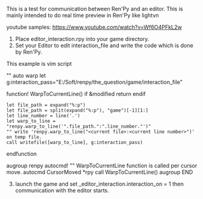 This is a test for communication between Ren'Py and an editor.
This is mainly intended to do real time preview in Ren'Py like lightvn

 youtube samples:
 <https://www.youtube.com/watch?v=Wf6O4PFkL2w>

1. Place editor_interaction.rpy into your game directory.
2. Set your Editor to edit interaction_file and write the code which is done by Ren'Py.

This example is vim script

"" auto warp
let g:interaction_pass="E:/Soft/renpy/the_question/game/interaction_file"

function! WarpToCurrentLine()
    if &modified
        return
    endif

    let file_path = expand("%:p")
    let file_path = split(expand("%:p"), "game")[-1][1:]
    let line_number = line('.')
    let warp_to_line = "renpy.warp_to_line('".file_path.":".line_number."')"
    "" write 'renpy.warp_to_line("<current file>:<current line number>")' on temp file.
    call writefile([warp_to_line], g:interaction_pass)
endfunction

augroup renpy
	autocmd!
    "" WarpToCurrentLine function is called per cursor move.
	autocmd CursorMoved *rpy call WarpToCurrentLine()
augroup END



3. launch the game and set _editor_interaction.interaction_on = 1 then communication with the editor starts.

